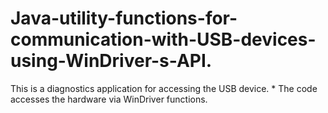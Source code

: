 # Java-utility-functions-for-communication-with-USB-devices-using-WinDriver-s-API.
This is a diagnostics application for accessing the USB device. * The code accesses the hardware via WinDriver functions.
